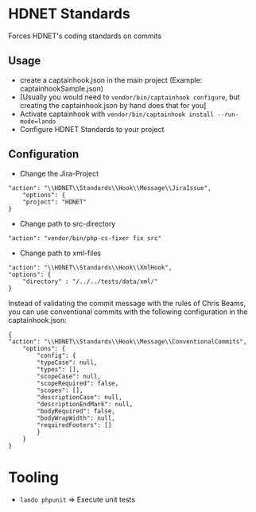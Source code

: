# HDNET Standards

Forces HDNET's coding standards on commits

## Usage
- create a captainhook.json in the main project (Example: captainhookSample.json)
- [Usually you would need to `vendor/bin/captainhook configure`, but creating the captainhook.json by hand does that for you]
- Activate captainhook with `vendor/bin/captainhook install --run-mode=lando`
- Configure HDNET Standards to your project

## Configuration
- Change the Jira-Project
```
"action": "\\HDNET\\Standards\\Hook\\Message\\JiraIssue",
    "options": {
    "project": "HDNET"
}
```

- Change path to src-directory
```
"action": "vendor/bin/php-cs-fixer fix src"
```
  
- Change path to xml-files
```
"action": "\\HDNET\\Standards\\Hook\\XmlHook",
"options": {
    "directory" : "/../../tests/data/xml/"
}
```
    
Instead of validating the commit message with the rules of Chris Beams,
you can use conventional commits with the following configuration in the captainhook.json:
```
{
"action": "\\HDNET\\Standards\\Hook\\Message\\ConventionalCommits",
    "options": {
        "config": {
        "typeCase": null,
        "types": [],
        "scopeCase": null,
        "scopeRequired": false,
        "scopes": [],
        "descriptionCase": null,
        "descriptionEndMark": null,
        "bodyRequired": false,
        "bodyWrapWidth": null,
        "requiredFooters": []
        }
    }
}
```

# Tooling
* `lando phpunit` => Execute unit tests